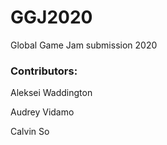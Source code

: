 # GGJ2020
Global Game Jam submission 2020

### Contributors: 

Aleksei Waddington

Audrey Vidamo

Calvin So
